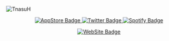 ![TnasuH](https://pbs.twimg.com/profile_banners/97921644/1695669770/1500x500)

<div id="badges" align="center">
  <a href="https://linkedin.com/in/tariknasuhoglu">
  </a>

  <a href="https://apps.apple.com/developer/tarik-nasuhoglu/id1498465980">
    <img src="https://img.shields.io/badge/App_Store-0D96F6?style=for-the-badge&logo=app-store&logoColor=white" alt="AppStore Badge"/>
  </a>
  
  <a href="https://twitter.com/tnasuh">
    <img src="https://img.shields.io/badge/Twitter-blue?style=for-the-badge&logo=twitter&logoColor=white" alt="Twitter Badge"/>
  </a>

  <a href="https://open.spotify.com/user/tnasuh">
    <img src="https://img.shields.io/badge/Spotify-1ED760?&style=for-the-badge&logo=spotify&logoColor=white" alt="Spotify Badge"/>
  </a>
  <p/><p/>
  <a href="https://tnasuh.com">
    <img src="https://img.shields.io/website-up-down-green-red/http/tnasuh.com" alt="WebSite Badge"/>
  </a>

</div>
<!--
**TnasuH/TnasuH** is a ✨ _special_ ✨ repository because its `README.md` (this file) appears on your GitHub profile.

Here are some ideas to get you started:

- 🔭 I’m currently working on ...
- 🌱 I’m currently learning ...
- 👯 I’m looking to collaborate on ...
- 🤔 I’m looking for help with ...
- 💬 Ask me about ...
- 📫 How to reach me: ...
- 😄 Pronouns: ...
- ⚡ Fun fact: ...
-->
